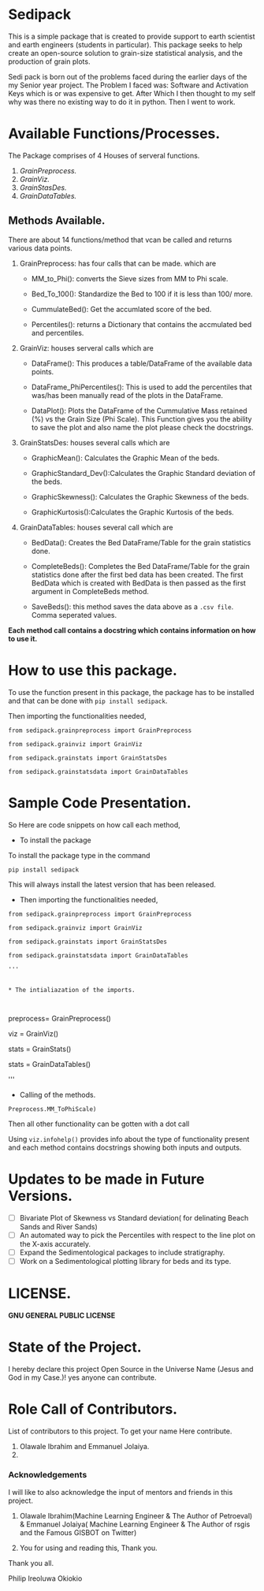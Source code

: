 # Sedipack 

This is a simple package that is created to provide support to earth scientist and earth engineers (students in particular). This package seeks to help create an open-source solution to grain-size statistical analysis, and the production of grain plots.

Sedi pack is born out of the problems faced during the earlier days of the my Senior year project. The Problem I faced was: Software and Activation Keys which is or was expensive to get. After Which I then thought to my self why was there no existing way to do it in python. Then I went to work.



# Available Functions/Processes.

The Package comprises of 4 Houses  of serveral functions.

1. *GrainPreprocess.*
2. *GrainViz.*
3. *GrainStasDes.*
4. *GrainDataTables.*

## Methods Available.

There are about 14 functions/method that vcan be called and returns various data points.

1. GrainPreprocess: has four calls that can be made. which are 
    * MM_to_Phi(): converts the Sieve sizes from MM to Phi scale.

    * Bed_To_100(): Standardize the Bed to 100 if it is less than 100/ more.

    * CummulateBed(): Get the accumlated score of the bed.

    * Percentiles(): returns a Dictionary that contains the accmulated bed and percentiles.

2. GrainViz: houses serveral calls which are

    * DataFrame(): This produces a table/DataFrame of the available data points.

    * DataFrame_PhiPercentiles(): This is used to add the percentiles that was/has been manually read of the plots in the DataFrame.

    * DataPlot(): Plots the DataFrame of the Cummulative Mass retained (%) vs the Grain Size (Phi Scale). This Function gives you the ability to save the plot and also name the plot please check the docstrings. 

3. GrainStatsDes: houses several calls which are 

    * GraphicMean(): Calculates the Graphic Mean of the beds.

    * GraphicStandard_Dev():Calculates the Graphic Standard deviation of the beds.

    * GraphicSkewness(): Calculates the Graphic Skewness of the beds.

    * GraphicKurtosis():Calculates the Graphic Kurtosis of the beds.


4. GrainDataTables: houses several call which are 

    * BedData(): Creates the Bed DataFrame/Table for the grain statistics done.

    * CompleteBeds(): Completes the Bed DataFrame/Table for the grain statistics done after the first bed data has been created. The first BedData which is created with BedData is then passed as the first argument in CompleteBeds method.

    * SaveBeds(): this method saves the data above as a `.csv file`. Comma seperated values.



**Each method call contains a docstring which contains information on how to use it.**


# How to use this package.


To use the function present in this package, the package has to be installed and that can be done with `pip install sedipack`.

Then importing the functionalities needed,

`from sedipack.grainpreprocess import GrainPreprocess`

`from sedipack.grainviz import GrainViz`

`from sedipack.grainstats import GrainStatsDes`

`from sedipack.grainstatsdata import GrainDataTables`
 



# Sample Code Presentation.
So Here are code snippets on how call each method,

* To install the package

To install the package type in the command
```
pip install sedipack
```
This will always install the latest version that has been released.


* Then importing the functionalities needed,

```
from sedipack.grainpreprocess import GrainPreprocess

from sedipack.grainviz import GrainViz

from sedipack.grainstats import GrainStatsDes

from sedipack.grainstatsdata import GrainDataTables

'''


* The intialiazation of the imports.

 
```
preprocess= GrainPreprocess()

viz = GrainViz()

stats = GrainStats()

stats = GrainDataTables()

'''


* Calling of the methods.

```
Preprocess.MM_ToPhiScale)
```


Then all other functionality can be gotten with a dot call
 

 Using `viz.infohelp()` provides info about the type of functionality present and each method contains docstrings showing both inputs and outputs.



# Updates to be made in Future Versions.

- [ ] Bivariate Plot of Skewness vs Standard deviation( for delinating Beach Sands and River Sands)
- [ ] An automated way to pick the Percentiles with respect to the line plot on the X-axis accurately.
- [ ] Expand the Sedimentological packages to include stratigraphy.
- [ ] Work on a Sedimentological plotting library for beds and its type.

# LICENSE.

**GNU GENERAL PUBLIC LICENSE**


# State of the Project.

I hereby declare this project Open Source in the Universe Name (Jesus and God in my Case.)!
yes anyone can contribute.

# Role Call of Contributors.
List of contributors to this project. To get your name Here contribute.


1. Olawale Ibrahim and Emmanuel Jolaiya.
2. 




### Acknowledgements

I will like to also acknowledge the input of mentors and friends in this project.

1. Olawale Ibrahim(Machine Learning Engineer & The Author of Petroeval) &  Emmanuel Jolaiya( Machine Learning Engineer & The Author of rsgis and the Famous GISBOT on Twitter)

2. You  for using and reading this, Thank you.


Thank you all.

Philip Ireoluwa Okiokio